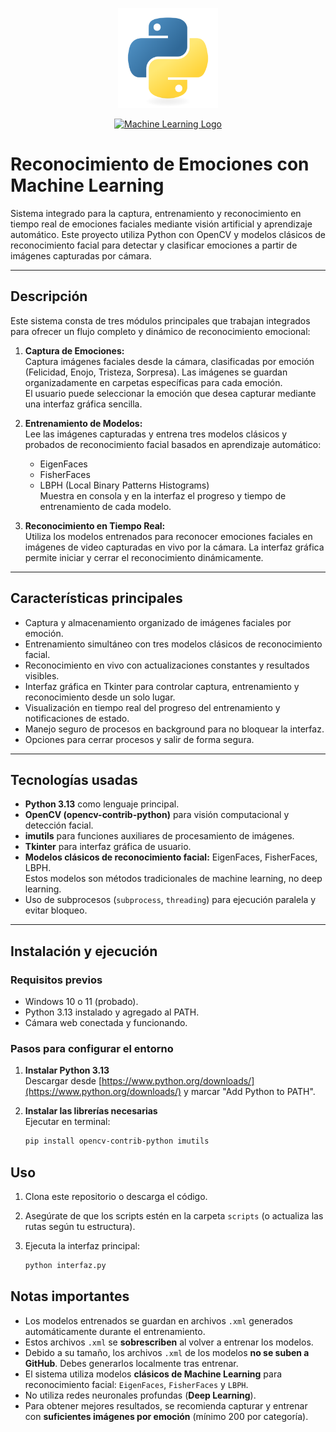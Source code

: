 <p align="center">
  <a href="https://www.python.org" target="_blank">
    <img src="https://raw.githubusercontent.com/devicons/devicon/master/icons/python/python-original.svg" width="160" alt="Python Logo">
  </a>
</p>

<p align="center">
  <a href="https://en.wikipedia.org/wiki/Machine_learning" target="_blank">
    <img src="https://upload.wikimedia.org/wikipedia/commons/4/44/Machine_learning_logo.jpg" width="200" alt="Machine Learning Logo">
  </a>
</p>


# Reconocimiento de Emociones con Machine Learning

Sistema integrado para la captura, entrenamiento y reconocimiento en tiempo real de emociones faciales mediante visión artificial y aprendizaje automático. Este proyecto utiliza Python con OpenCV y modelos clásicos de reconocimiento facial para detectar y clasificar emociones a partir de imágenes capturadas por cámara.

---

## Descripción

Este sistema consta de tres módulos principales que trabajan integrados para ofrecer un flujo completo y dinámico de reconocimiento emocional:

1. **Captura de Emociones:**  
   Captura imágenes faciales desde la cámara, clasificadas por emoción (Felicidad, Enojo, Tristeza, Sorpresa). Las imágenes se guardan organizadamente en carpetas específicas para cada emoción.  
   El usuario puede seleccionar la emoción que desea capturar mediante una interfaz gráfica sencilla.

2. **Entrenamiento de Modelos:**  
   Lee las imágenes capturadas y entrena tres modelos clásicos y probados de reconocimiento facial basados en aprendizaje automático:  
   - EigenFaces  
   - FisherFaces  
   - LBPH (Local Binary Patterns Histograms)  
   Muestra en consola y en la interfaz el progreso y tiempo de entrenamiento de cada modelo.

3. **Reconocimiento en Tiempo Real:**  
   Utiliza los modelos entrenados para reconocer emociones faciales en imágenes de video capturadas en vivo por la cámara. La interfaz gráfica permite iniciar y cerrar el reconocimiento dinámicamente.

---

## Características principales

- Captura y almacenamiento organizado de imágenes faciales por emoción.
- Entrenamiento simultáneo con tres modelos clásicos de reconocimiento facial.
- Reconocimiento en vivo con actualizaciones constantes y resultados visibles.
- Interfaz gráfica en Tkinter para controlar captura, entrenamiento y reconocimiento desde un solo lugar.
- Visualización en tiempo real del progreso del entrenamiento y notificaciones de estado.
- Manejo seguro de procesos en background para no bloquear la interfaz.
- Opciones para cerrar procesos y salir de forma segura.

---

## Tecnologías usadas

- **Python 3.13** como lenguaje principal.
- **OpenCV (opencv-contrib-python)** para visión computacional y detección facial.
- **imutils** para funciones auxiliares de procesamiento de imágenes.
- **Tkinter** para interfaz gráfica de usuario.
- **Modelos clásicos de reconocimiento facial:** EigenFaces, FisherFaces, LBPH.  
  Estos modelos son métodos tradicionales de machine learning, no deep learning.
- Uso de subprocesos (`subprocess`, `threading`) para ejecución paralela y evitar bloqueo.

---

## Instalación y ejecución

### Requisitos previos

- Windows 10 o 11 (probado).
- Python 3.13 instalado y agregado al PATH.
- Cámara web conectada y funcionando.

### Pasos para configurar el entorno

1. **Instalar Python 3.13**  
   Descargar desde [https://www.python.org/downloads/](https://www.python.org/downloads/) y marcar "Add Python to PATH".

2. **Instalar las librerías necesarias**  
   Ejecutar en terminal:

   ```bash
   pip install opencv-contrib-python imutils

## Uso

1. Clona este repositorio o descarga el código.

2. Asegúrate de que los scripts estén en la carpeta `scripts` (o actualiza las rutas según tu estructura).

3. Ejecuta la interfaz principal:

   ```bash
   python interfaz.py

## Notas importantes

- Los modelos entrenados se guardan en archivos `.xml` generados automáticamente durante el entrenamiento.
- Estos archivos `.xml` se **sobrescriben** al volver a entrenar los modelos.
- Debido a su tamaño, los archivos `.xml` de los modelos **no se suben a GitHub**. Debes generarlos localmente tras entrenar.
- El sistema utiliza modelos **clásicos de Machine Learning** para reconocimiento facial: `EigenFaces`, `FisherFaces` y `LBPH`.
- No utiliza redes neuronales profundas (**Deep Learning**).
- Para obtener mejores resultados, se recomienda capturar y entrenar con **suficientes imágenes por emoción** (mínimo 200 por categoría).
